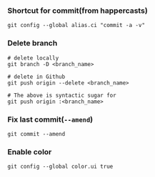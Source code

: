 ### Shortcut for commit(from happercasts)

    git config --global alias.ci "commit -a -v"

### Delete branch

    # delete locally
    git branch -D <branch_name>

    # delete in Github
    git push origin --delete <branch_name>

    # The above is syntactic sugar for
    git push origin :<branch_name>

### Fix last commit(`--amend`)

    git commit --amend

### Enable color

    git config --global color.ui true
